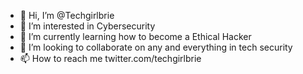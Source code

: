 - 👋 Hi, I’m @Techgirlbrie
- 👀 I’m interested in Cybersecurity
- 🌱 I’m currently learning how to become a Ethical Hacker
- 💞️ I’m looking to collaborate on any and everything in tech security
- 📫 How to reach me twitter.com/techgirlbrie 

<!---
Techgirlbrie/Techgirlbrie is a ✨ special ✨ repository because its `README.md` (this file) appears on your GitHub profile.
You can click the Preview link to take a look at your changes.
--->
